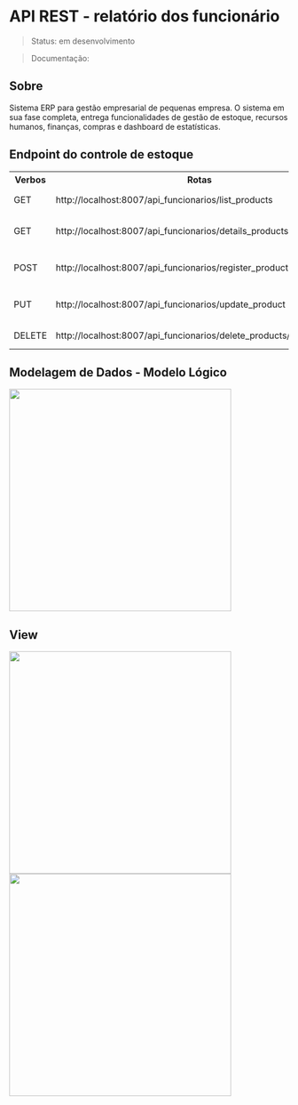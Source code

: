 # API REST - relatório dos funcionário
> Status: em desenvolvimento

> Documentação:

## Sobre
Sistema ERP para gestão empresarial de pequenas empresa. O sistema em sua fase completa, entrega funcionalidades de gestão de estoque, recursos humanos, finanças, compras e dashboard de estatísticas.



## Endpoint do controle de estoque
<table>
  <tr>
    <th>Verbos</th><th>Rotas</th><th>Request</th>
  </tr>
  <tr>
    <td>GET</td>
    <td>http://localhost:8007/api_funcionarios/list_products</td>
    <td>Listar produtos</td>
  </tr>
  <tr>
    <td>GET</td>
    <td>http://localhost:8007/api_funcionarios/details_products/{id_produto}</td>
    <td>Exibir detalhes do produto</td>
  </tr>
  <tr>
    <td>POST</td>
    <td>http://localhost:8007/api_funcionarios/register_products</td>
    <td>Cadastrar novo produto</td>
  </tr>
  <tr>
    <td>PUT</td>
    <td>http://localhost:8007/api_funcionarios/update_product</td>
    <td>Atualizar informações do produto</td>
  </tr>
  <tr>
    <td>DELETE</td>
    <td>http://localhost:8007/api_funcionarios/delete_products/{id_produto}</td>
    <td>Deletar produto</td>
  </tr>
</table>

## Modelagem de Dados - Modelo Lógico

 <img style="height:400px" src="https://github.com/GabryelSilvah/API_REST/assets/139282381/07b8651e-a9c1-41e8-893f-afa6c52b0422">

 ## View
 <img style="height:400px" src="https://github.com/GabryelSilvah/API_REST/assets/139282381/a316dbfe-02f5-4a9f-ad1b-f66e649f88a6">
  <img style="height:400px" src="https://github.com/GabryelSilvah/API_REST/assets/139282381/341739b3-5a7e-406f-a8b4-742246b2f07b">


